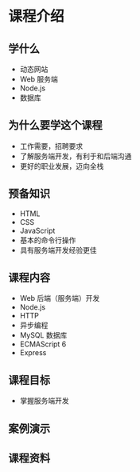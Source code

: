 # 课程介绍

## 学什么

- 动态网站
- Web 服务端
- Node.js
- 数据库

## 为什么要学这个课程

- 工作需要，招聘要求
- 了解服务端开发，有利于和后端沟通
- 更好的职业发展，迈向全栈

## 预备知识

- HTML
- CSS
- JavaScript
- 基本的命令行操作
- 具有服务端开发经验更佳

## 课程内容

- Web 后端（服务端）开发
- Node.js
- HTTP
- 异步编程
- MySQL 数据库
- ECMAScript 6
- Express

## 课程目标

- 掌握服务端开发

## 案例演示

## 课程资料

